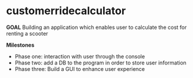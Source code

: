 # customerridecalculator
**GOAL**
Building an application which enables user to calculate the cost for renting a scooter

**Milestones**
- Phase one: interaction with user through the console
- Phase two: add a DB to the program in order to store user information
- Phase three: Build a GUI to enhance user experience
